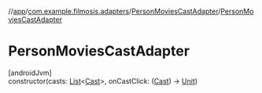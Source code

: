//[app](../../../index.md)/[com.example.filmosis.adapters](../index.md)/[PersonMoviesCastAdapter](index.md)/[PersonMoviesCastAdapter](-person-movies-cast-adapter.md)

# PersonMoviesCastAdapter

[androidJvm]\
constructor(casts: [List](https://kotlinlang.org/api/latest/jvm/stdlib/kotlin.collections/-list/index.html)&lt;[Cast](../../com.example.filmosis.data.model.tmdb/-cast/index.md)&gt;, onCastClick: ([Cast](../../com.example.filmosis.data.model.tmdb/-cast/index.md)) -&gt; [Unit](https://kotlinlang.org/api/latest/jvm/stdlib/kotlin/-unit/index.html))
